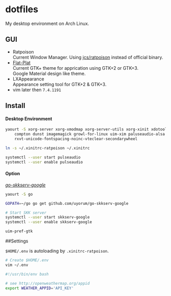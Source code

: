 # dotfiles

My desktop environment on Arch Linux.

## GUI

- Ratpoison  
    Current Window Manager. Using [jcs/ratpoison](https://github.com/jcs/ratpoison) instead of official binary.
- [Flat-Plat](https://github.com/nana-4/flat-plat)  
    Current GTK+ theme for apprication using GTK+2 or GTK+3.  
    Google Material design like theme.
- LXAppearance  
    Appearance setting tool for GTK+2 & GTK+3.
- vim
    later then `7.4.1191`

## Install

#### Desktop Environment

```sh
yaourt -S xorg-server xorg-xmodmap xorg-server-utils xorg-xinit xdotool lightdm xinit-xsession flatplat-theme \
    compton dunst imagemagick growl-for-linux uim-xim paluseaudio-alsa alsa-libs alsa-utils gvim git \
    rxvt-unicode-fontspacing-noinc-vteclear-secondarywheel

ln -s ~/.xinitrc-ratpoison ~/.xinitrc

systemctl --user start pulseaudio
systemctl --user enable pulseaudio
```

#### Option

*[go-skkserv-google](https://github.com/uyorum/go-skkserv-google.git)*

```sh
yaourt -S go

GOPATH=~/go go get github.com/uyorum/go-skkserv-google

# Start SKK server
systemctl --user start skkserv-google
systemctl --user enable skkserv-google

uim-pref-gtk
```

##Settings

`$HOME/.env` is autoloading by `.xinitrc-ratpoison`.

```sh
# Create $HOME/.env
vim ~/.env
```

```sh
#!/usr/bin/env bash

# see http://openweathermap.org/appid
export WEATHER_APPID='API_KEY'
```

